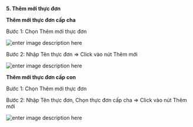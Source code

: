 
**5. Thêm mới thực đơn**

**Thêm mới thực đơn cấp cha**

Bước 1: Chọn Thêm mới thực đơn

![enter image description here](https://static8.muarecdn.com/original/muare/images/2020/05/12/5596012_the1bbb1cc491c6a1n.png)

Bước 2: Nhập Tên thực đơn => Click  vào nút Thêm mới

![enter image description here](https://static8.muarecdn.com/original/muare/images/2020/05/12/5596016_themme1bb9bithe1bbb1cc491c6a1n.png)

**Thêm mới thực đơn cấp con**

Bước 1: Chọn Thêm mới thực đơn

Bước 2: Nhập Tên thực đơn, Chọn thực đơn cấp cha  => Click  vào nút Thêm mới

![enter image description here](https://static8.muarecdn.com/original/muare/images/2020/05/12/5596025_the1bbb1cc491c6a1ncon.png)


